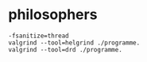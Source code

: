 # philosophers

    -fsanitize=thread
    valgrind --tool=helgrind ./programme.
    valgrind --tool=drd ./programme.
